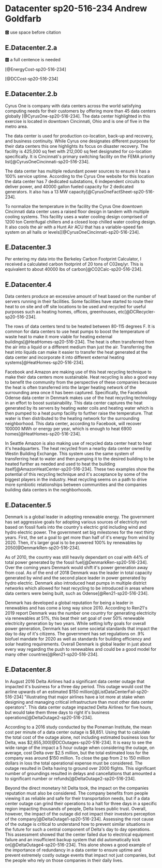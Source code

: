 # Datacenter sp20-516-234 Andrew Goldfarb

:o2: use space before citation

## E.Datacenter.2.a

:o2: a full centence is needed

[@EnergyCost-sp20-516-234]

[@DCCost-sp20-516-234]

## E.Datacenter.2.b

Cyrus One is company with data centers across the world satisfying computing needs for their customers by offering more 
than 45 data centers globally [@CyrusOne-sp20-516-234]. The data center highlighted in this exercise is located in downtown Cincinnati, Ohio and 
is one of five in the metro area. 

The data center is used for production co-location, back-up and recovery, and business continuity. While Cyrus one 
designates different purposes for their data centers this one highlights its focus on disaster recovery. The facility is
 425,000 sq feet with 212,000 sq feet designated for co-location specifically. It is Cincinnati's primary switching facility 
 on the FEMA priority list[@CyrusOneCincinnati-sp20-516-234].  

The data center has multiple redundant power sources to ensure it has a 100% service uptime. According to the Cyrus One
 website for this location the data center has 7 dedicated substations, 6 independent circuits to deliver power, and 40000
  gallon fueled capacity for 2 dedicated generators. It also has a 13 MW capacity[@CyrusOneFactSheet-sp20-516-234].

To normalize the temperature in the facility the Cyrus One downtown Cincinnati data center uses a raised floor design in 
tandem with multiple cooling systems. This facility uses a water cooling design comprised of 1200 ton Centrifugal chillers 
and a closed loop chilled water cooling design. It also cools the air with a Hunt Air ACU that has a variable-speed fan 
system on all halls or levels[[@CyrusOneCincinnati-sp20-516-234].

## E.Datacenter.3

Per entering my data into the Berkeley Carbon Footprint Calculator, I received a calculated carbon footprint of 20 tons 
of C02eq/yr. This is equivalent to about 40000 lbs of carbon[@CO2Calc-sp20-516-234].

## E.Datacenter.4

Data centers produce an excessive amount of heat based on the number of servers running in their facilities. Some 
facilities have started to route their heat to on site and off site locations to be used and recycled for useful 
purposes such as heating homes, offices, greenhouses, etc[@DCRecycler-sp20-516-234].

The rows of data centers tend to be heated between 80-115 degrees F. It is common for data centers to use heat pumps to 
boost the temperature of waste heat to make it more viable for heating external buildings[@HeatHomes-sp20-516-234]. The heat is often transferred 
from the air into a liquid or a different medium than just the air. Transferring the heat into liquids can make it easier 
to transfer the heat generated at the data center and incorporate it into different external heating systems[@HeatHomes-sp20-516-234]. 
 
Facebook and Amazon are making use of this heat recycling technique to make their data centers more sustainable. Heat 
recycling is also a good way to benefit the community from the perspective of these companies because the heat is often transferred
into the larger heating network of the surrounding area once it has been captured. Specifically, the Facebook Odense
data center in Denmark makes use of the heat recycling technology in an effort to boost sustainability. This data center
captures the heat generated by its servers by heating water coils and heating water which is then pumped to a heat pump facility
to further raise the temperature. That water is then distributed to the heating network for the surrounding neighborhood. 
This data center, according to Facebook, will recover 100000 MWh or energy per year, which is enough to heat 6900 homes[@HeatHomes-sp20-516-234].

In Seattle Amazon is also making use of recycled data center heat to heat it's headquarters. The heat recycled from a nearby 
data center owned by Westin Building Exchange. This system uses the same system of transferring heat to water and then pumping
it to the desired building to be heated further as needed and used to heat the building itself[@AmazonHeatCenter-sp20-516-234]. These two examples show 
the potential of this recycling technique and it's acceptance by some of the biggest players in the industry. Heat recycling 
seems on a path to drive more symbiotic relationships between communities and the companies building data centers in the 
neighborhoods.

## E.Datacenter.5

Denmark is a global leader in adopting renewable energy. The government has set aggressive goals for adopting various sources
of electricity not based on fossil fuels into the country's electric grid including wind and hydro electric power. 
The government set big milestones for the next thirty years. First, the set a goal to get more than half of it's energy from wind
by 2020. Then, it's larger goal is to be powered 100% by renewables by 2050[@DenmarkRen-sp20-516-234].

As of 2010, the country was still heavily dependant on coal with 44% of total power generated by the fossil fuel[@DenmarkRen-sp20-516-234]. Over 
the coming years Denmark would shift it's power generation away from coal. As of the end of 2018 Denmark was the leader 
in total capacity generated by wind and the second place leader in power generated by hydro electric. Denmark also introduced
heat pumps in multiple district networks which allowed for heat recycling to be introduced in areas where data centers 
were being built, such as Odense[@Ren21-sp20-516-234].

Denmark has developed a global reputation for being a leader in renewables and has come a long way since 2010. According to 
Ren21's 2019 report Denmark was the number one country for generating electricity via renewables at 51%, this beat their set goal
of over 50% renewable electricity generation by two years. While setting lofty goals for overall power generation, Denmark
has set some societal standards that impact the day to day of it's citizens. The government has set regulations on .9% biofuel
mandate for 2020 as well as standards for building efficiency and solar heating requirements. Overall Denmark is global leader
in just about every way regarding the push to renewables and could be a good model for many other countries[@Ren21-sp20-516-234].

## E.Datacenter.8

In August 2016 Delta Airlines had a significant data center outage that impacted it's business for a three day period. This 
outage would cost the airline upwards of an estimated $150 million[@ListDataCenterFail-sp20-516-234] "illustrating that major airlines have a lot more 
at stake when designing and managing critical infrastructure than most other data center operators". This data center outage
impacted Delta Airlines for five hours, but would take them three days to right it's business operations[@DeltaOutage2-sp20-516-234].
 
According to a 2016 study conducted by the Poneman Institute, the mean cost per minute of a data center outage is $8,851. 
Using that to calculate the total cost of the outage alone, not including estimated business loss for Delta, was $2,655,300[@DCOutages-sp20-516-234].
It is easy to see the wide range of the impact a 5 hour outage when considering the outage, on average, cost Delta over $2.5 million, 
but the total estimated loss for the company was around $150 million. To close the gap from 2 to 150 million dollars in loss
the total operational expense must be considered. The outage resulted in Delta having to ground over 2000 flights. This 
significant number of groundings resulted in delays and cancellations that amounted a to significant number or refunds[@DeltaOutage2-sp20-516-234].

Beyond the direct monetary hit Delta took, the impact on the companies reputation must also be considered. 
The company benefits from people viewing it as reliable and safe for their transportation needs, but if a data center outage 
can grind their operations to a halt for three days in a specific region impacting thousands of people, Delta loses public trust.
Overall, however, the impact of the outage did not impact their investors perception of the company[@DeltaOutage1-sp20-516-234]. Assessing the root cause 
of the outage is critical to understand how to prevent similar situations in the future for such a central component of
Delta's day to day operations. This assessment showed that the center failed due to electrical equipment failure and an 
insufficient backup system that did automatically kick on[@DeltaOutage4-sp20-516-234]. This alone shows a good example of the importance of redundancy
in a data center to ensure uptime and prevent extremely costly outage events that impact not just companies, but the 
people who rely on those companies in their daily lives. 
 
